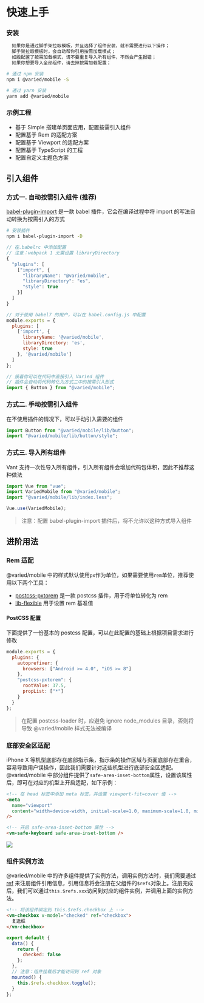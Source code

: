 # 快速上手

### 安装

```bash
  如果你是通过脚手架拉取模板，并且选择了组件安装，就不需要进行以下操作；
  脚手架拉取模板时，会自动帮你引用按需加载模式；
  如股配置了按需加载模式，请不要重复导入所有组件，不然会产生报错；
  如果你想要导入全部组件，请去掉按需加载配置；
```

```bash
# 通过 npm 安装
npm i @varied/mobile -S

# 通过 yarn 安装
yarn add @varied/mobile
```

### 示例工程

- 基于 Simple 搭建单页面应用，配置按需引入组件
- 配置基于 Rem 的适配方案
- 配置基于 Viewport 的适配方案
- 配置基于 TypeScript 的工程
- 配置自定义主题色方案

## 引入组件

### 方式一. 自动按需引入组件 (推荐)

[babel-plugin-import](https://github.com/ant-design/babel-plugin-import) 是一款 babel 插件，它会在编译过程中将 import 的写法自动转换为按需引入的方式

```bash
# 安装插件
npm i babel-plugin-import -D
```

```js
// 在.babelrc 中添加配置
// 注意：webpack 1 无需设置 libraryDirectory
{
  "plugins": [
    ["import", {
      "libraryName": "@varied/mobile",
      "libraryDirectory": "es",
      "style": true
    }]
  ]
}

// 对于使用 babel7 的用户，可以在 babel.config.js 中配置
module.exports = {
  plugins: [
    ['import', {
      libraryName: '@varied/mobile',
      libraryDirectory: 'es',
      style: true
    }, '@varied/mobile']
  ]
};
```

```js
// 接着你可以在代码中直接引入 Varied 组件
// 插件会自动将代码转化为方式二中的按需引入形式
import { Button } from "@varied/mobile";
```

### 方式二. 手动按需引入组件

在不使用插件的情况下，可以手动引入需要的组件

```js
import Button from "@varied/mobile/lib/button";
import "@varied/mobile/lib/button/style";
```

### 方式三. 导入所有组件

Vant 支持一次性导入所有组件，引入所有组件会增加代码包体积，因此不推荐这种做法

```js
import Vue from "vue";
import VariedMobile from "@varied/mobile";
import "@varied/mobile/lib/index.less";

Vue.use(VariedMobile);
```

> 注意：配置 babel-plugin-import 插件后，将不允许以这种方式导入组件

## 进阶用法

### Rem 适配

@varied/mobile 中的样式默认使用`px`作为单位，如果需要使用`rem`单位，推荐使用以下两个工具：

- [postcss-pxtorem](https://github.com/cuth/postcss-pxtorem) 是一款 postcss 插件，用于将单位转化为 rem
- [lib-flexible](https://github.com/amfe/lib-flexible) 用于设置 rem 基准值

#### PostCSS 配置

下面提供了一份基本的 postcss 配置，可以在此配置的基础上根据项目需求进行修改

```js
module.exports = {
  plugins: {
    autoprefixer: {
      browsers: ["Android >= 4.0", "iOS >= 8"]
    },
    "postcss-pxtorem": {
      rootValue: 37.5,
      propList: ["*"]
    }
  }
};
```

> 在配置 postcss-loader 时，应避免 ignore node_modules 目录，否则将导致 @varied/mobile 样式无法被编译

### 底部安全区适配

iPhone X 等机型底部存在底部指示条，指示条的操作区域与页面底部存在重合，容易导致用户误操作，因此我们需要针对这些机型进行底部安全区适配。@varied/mobile 中部分组件提供了`safe-area-inset-bottom`属性，设置该属性后，即可在对应的机型上开启适配，如下示例：

```html
<!-- 在 head 标签中添加 meta 标签，并设置 viewport-fit=cover 值 -->
<meta
  name="viewport"
  content="width=device-width, initial-scale=1.0, maximum-scale=1.0, minimum-scale=1.0, viewport-fit=cover"
/>

<!-- 开启 safe-area-inset-bottom 属性 -->
<vm-safe-keyboard safe-area-inset-bottom />
```

<img src="https://wuner.gitee.io/static-resources/varied-mobile/static/safearea.png">

### 组件实例方法

@varied/mobile 中的许多组件提供了实例方法，调用实例方法时，我们需要通过 [ref](https://cn.vuejs.org/v2/api/#ref) 来注册组件引用信息，引用信息将会注册在父组件的`$refs`对象上。注册完成后，我们可以通过`this.$refs.xxx`访问到对应的组件实例，并调用上面的实例方法。

```html
<!-- 将该组件绑定到 this.$refs.checkbox 上 -->
<vm-checkbox v-model="checked" ref="checkbox">
  复选框
</vm-checkbox>
```

```js
export default {
  data() {
    return {
      checked: false
    };
  },
  // 注意：组件挂载后才能访问到 ref 对象
  mounted() {
    this.$refs.checkbox.toggle();
  }
};
```
